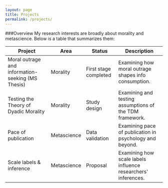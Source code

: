 ```yaml
---
layout: page
title: Projects
permalink: /projects/
---
```

###Overview
My research interests are broadly about morality and metascience. Below is a table that summarizes them:

| Project | Area | Status | Description |
|----------|-------|---------|-------------|
| Moral outrage and information-seeking (MS Thesis) | Morality | First stage completed | Examining how moral outrage shapes info consumption. |
| Testing the Theory of Dyadic Morality | Morality | Study design | Examining and testing assumptions of the TDM framework. |
| Pace of publication | Metascience | Data validation | Examining pace of publication in psychology and beyond. |
| Scale labels & inference | Metascience | Proposal | Examining how scale labels influence researchers' inferences. |


